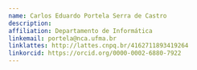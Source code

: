 ```yaml
---
name: Carlos Eduardo Portela Serra de Castro
description: 
affiliation: Departamento de Informática
linkemail: portela@nca.ufma.br 
linklattes: http://lattes.cnpq.br/4162711893419264
linkorcid: https://orcid.org/0000-0002-6880-7922
---
```


